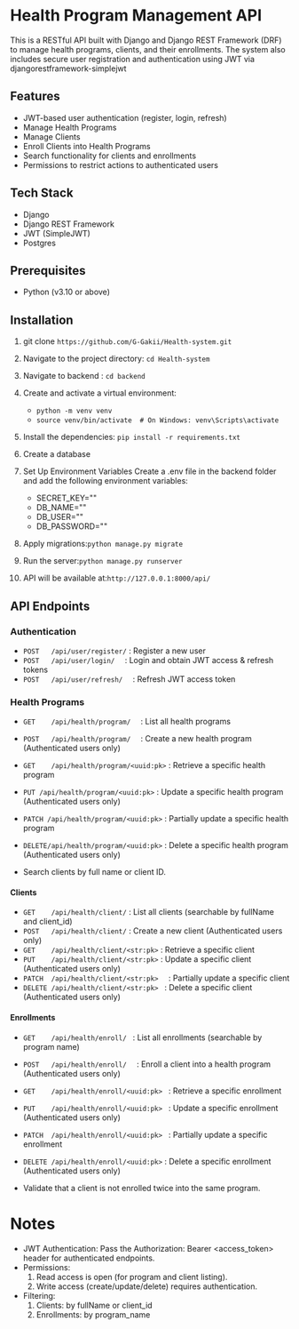 # Health Program Management API

This is a RESTful API built with Django and Django REST Framework (DRF) to manage health programs, clients, and their enrollments. The system also includes secure user registration and authentication using JWT via djangorestframework-simplejwt

## Features

- JWT-based user authentication (register, login, refresh)
- Manage Health Programs
- Manage Clients
- Enroll Clients into Health Programs
- Search functionality for clients and enrollments
- Permissions to restrict actions to authenticated users

## Tech Stack

- Django
- Django REST Framework
- JWT (SimpleJWT)
- Postgres

## Prerequisites

- Python (v3.10 or above)

## Installation

1. git clone `https://github.com/G-Gakii/Health-system.git`
2. Navigate to the project directory: `cd Health-system`
3. Navigate to backend : `cd backend`
4. Create and activate a virtual environment:
   - `python -m venv venv`
   - `source venv/bin/activate  # On Windows: venv\Scripts\activate`
5. Install the dependencies: `pip install -r requirements.txt`
6. Create a database
7. Set Up Environment Variables Create a .env file in the backend folder and add the following environment variables:

   - SECRET_KEY=""
   - DB_NAME=""
   - DB_USER=""
   - DB_PASSWORD=""

8. Apply migrations:`python manage.py migrate`
9. Run the server:`python manage.py runserver`
10. API will be available at:`http://127.0.0.1:8000/api/`

## API Endpoints

### Authentication

- `POST   /api/user/register/` : Register a new user
- `POST   /api/user/login/  ` : Login and obtain JWT access & refresh tokens
- `POST   /api/user/refresh/  ` : Refresh JWT access token

### Health Programs

- `GET    /api/health/program/  ` : List all health programs
- `POST   /api/health/program/  ` : Create a new health program (Authenticated users only)
- `GET    /api/health/program/<uuid:pk>` : Retrieve a specific health program
- `PUT /api/health/program/<uuid:pk>` : Update a specific health program (Authenticated users only)
- `PATCH /api/health/program/<uuid:pk>` : Partially update a specific health program
- `DELETE/api/health/program/<uuid:pk>` : Delete a specific health program (Authenticated users only)

- Search clients by full name or client ID.

#### Clients

- `GET    /api/health/client/` : List all clients (searchable by fullName and client_id)
- `POST   /api/health/client/` : Create a new client (Authenticated users only)
- `GET    /api/health/client/<str:pk>` : Retrieve a specific client
- `PUT    /api/health/client/<str:pk>` : Update a specific client (Authenticated users only)
- `PATCH  /api/health/client/<str:pk>  ` : Partially update a specific client
- `DELETE /api/health/client/<str:pk> ` : Delete a specific client (Authenticated users only)

#### Enrollments

- `GET    /api/health/enroll/ ` : List all enrollments (searchable by program name)
- `POST   /api/health/enroll/  ` : Enroll a client into a health program (Authenticated users only)
- `GET    /api/health/enroll/<uuid:pk> ` : Retrieve a specific enrollment
- `PUT    /api/health/enroll/<uuid:pk> ` : Update a specific enrollment (Authenticated users only)
- `PATCH  /api/health/enroll/<uuid:pk> ` : Partially update a specific enrollment
- `DELETE /api/health/enroll/<uuid:pk>` : Delete a specific enrollment (Authenticated users only)

- Validate that a client is not enrolled twice into the same program.

# Notes

- JWT Authentication: Pass the Authorization: Bearer <access_token> header for authenticated endpoints.
- Permissions:
  1. Read access is open (for program and client listing).
  2. Write access (create/update/delete) requires authentication.
- Filtering:
  1. Clients: by fullName or client_id
  2. Enrollments: by program_name
